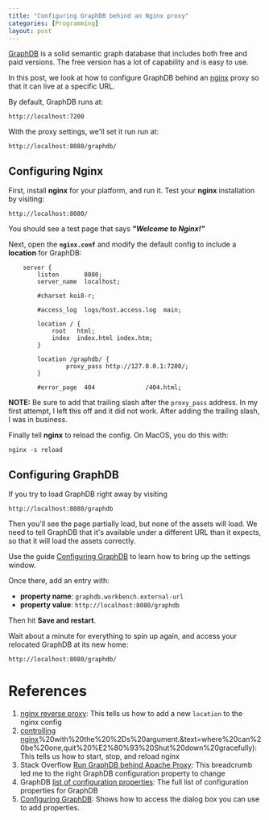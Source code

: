 ```yaml
---
title: "Configuring GraphDB behind an Nginx proxy"
categories: [Programming]
layout: post
---
```


[GraphDB](http://graphdb.ontotext.com/) is a solid semantic graph database that includes both free and paid versions. The free version has a lot of capability and is easy to use.

In this post, we look at how to configure GraphDB behind an [nginx](https://www.nginx.com/) proxy so that it can live at a specific URL.

By default, GraphDB runs at:
```
http://localhost:7200
```

With the proxy settings, we'll set it run run at:
```
http://localhost:8080/graphdb/
```

## Configuring Nginx
First, install **nginx** for your platform, and run it. Test your **nginx** installation by visiting:
```
http://localhost:8080/
```

You should see a test page that says _**"Welcome to Nginx!"**_

Next, open the **`nginx.conf`** and modify the default config to include a **location** for GraphDB:
```
    server {
        listen       8080;
        server_name  localhost;

        #charset koi8-r;

        #access_log  logs/host.access.log  main;

        location / {
            root   html;
            index  index.html index.htm;
        }

        location /graphdb/ {
                proxy_pass http://127.0.0.1:7200/;
        }

        #error_page  404              /404.html;
```

**NOTE:** Be sure to add that trailing slash after the `proxy_pass` address. In my first attempt, I left this off and it did not work. After adding the trailing slash, I was in business.

Finally tell **nginx** to reload the config. On MacOS, you do this with:
```
nginx -s reload
```

## Configuring GraphDB
If you try to load GraphDB right away by visiting
```
http://localhost:8080/graphdb
```

Then you'll see the page partially load, but none of the assets will load. We need to tell GraphDB that it's available under a different URL than it expects, so that it will load the assets correctly.

Use the guide [Configuring GraphDB](http://graphdb.ontotext.com/documentation/free/quick-start-guide.html#configuring-graphdb) to learn how to bring up the settings window.

Once there, add an entry with:
* **property name**: `graphdb.workbench.external-url`
* **property value**: `http://localhost:8080/graphdb`

Then hit **Save and restart**.

Wait about a minute for everything to spin up again, and access your relocated GraphDB at its new home:
```
http://localhost:8080/graphdb/
```

# References
1. [nginx reverse proxy](https://docs.nginx.com/nginx/admin-guide/web-server/reverse-proxy/#pass): This tells us how to add a new `location` to the nginx config
2. [controlling nginx](https://docs.nginx.com/nginx/admin-guide/basic-functionality/runtime-control/#:~:text=To%20reload%20your%20configuration%2C%20you,)%20with%20the%20%2Ds%20argument.&text=where%20can%20be%20one,quit%20%E2%80%93%20Shut%20down%20gracefully): This tells us how to start, stop, and reload nginx
3. Stack Overflow [Run GraphDB behind Apache Proxy](https://stackoverflow.com/a/61651318): This breadcrumb led me to the right GraphDB configuration property to change
4. GraphDB [list of configuration properties](http://graphdb.ontotext.com/documentation/standard/configuring-graphdb.html#list-of-configuration-properties): The full list of configuration properties for GraphDB
5. [Configuring GraphDB](http://graphdb.ontotext.com/documentation/free/quick-start-guide.html#configuring-graphdb): Shows how to access the dialog box you can use to add properties.

